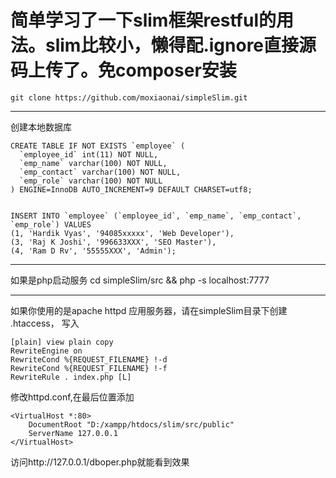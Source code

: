 # 简单学习了一下slim框架restful的用法。slim比较小，懒得配.ignore直接源码上传了。免composer安装
```
git clone https://github.com/moxiaonai/simpleSlim.git
```
___
创建本地数据库
```
CREATE TABLE IF NOT EXISTS `employee` (  
  `employee_id` int(11) NOT NULL,  
  `emp_name` varchar(100) NOT NULL,  
  `emp_contact` varchar(100) NOT NULL,  
  `emp_role` varchar(100) NOT NULL  
) ENGINE=InnoDB AUTO_INCREMENT=9 DEFAULT CHARSET=utf8;  
   
   
INSERT INTO `employee` (`employee_id`, `emp_name`, `emp_contact`, `emp_role`) VALUES  
(1, 'Hardik Vyas', '94085xxxxx', 'Web Developer'),  
(3, 'Raj K Joshi', '996633XXX', 'SEO Master'),  
(4, 'Ram D Rv', '55555XXX', 'Admin');  
```
___
如果是php启动服务
cd simpleSlim/src && php -s localhost:7777
___

如果你使用的是apache httpd 应用服务器，请在simpleSlim目录下创建 .htaccess， 写入
```
[plain] view plain copy
RewriteEngine on  
RewriteCond %{REQUEST_FILENAME} !-d  
RewriteCond %{REQUEST_FILENAME} !-f  
RewriteRule . index.php [L]  
```
修改httpd.conf,在最后位置添加
```
<VirtualHost *:80>
    DocumentRoot "D:/xampp/htdocs/slim/src/public"
    ServerName 127.0.0.1
</VirtualHost>
```
访问http://127.0.0.1/dboper.php就能看到效果
